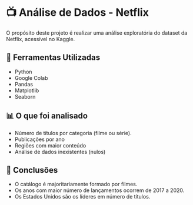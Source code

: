 # 📺 Análise de Dados - Netflix

O propósito deste projeto é realizar uma análise exploratória do dataset da Netflix, acessível no Kaggle.

## 🔧 Ferramentas Utilizadas

- Python
- Google Colab
- Pandas
- Matplotlib
- Seaborn

## 📊 O que foi analisado

- Número de títulos por categoria (filme ou série).
- Publicações por ano
- Regiões com maior conteúdo
- Análise de dados inexistentes (nulos)

## 📝 Conclusões

- O catálogo é majoritariamente formado por filmes.
- Os anos com maior número de lançamentos ocorrem de 2017 a 2020.
- Os Estados Unidos são os líderes em número de títulos.
